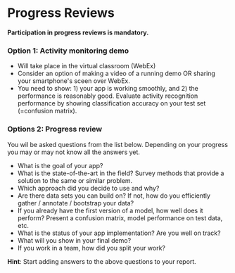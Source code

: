 # Progress Reviews

__Participation in progress reviews is mandatory.__


### Option 1: Activity monitoring demo
* 	Will take place in the virtual classroom (WebEx)
*   Consider an option of making a video of a running demo OR sharing your smartphone's sceen over WebEx.
*   You need to show: 1) your app is working smoothly, and 2) the performance is reasonably good. Evaluate activity recognition performance by showing classification accuracy on your test set (=confusion matrix).

### Options 2: Progress review

You wil be asked questions from the list below. Depending on your progress you may or may not know all the answers yet.
 
*    What is the goal of your app?
*    What is the state-of-the-art in the field? Survey methods that provide a solution to the same or similar problem. 
*    Which approach did you decide to use and why?
*    Are there data sets you can build on? If not, how do you efficiently gather / annotate / bootstrap your data?
*    If you already have the first version of a model, how well does it perform? Present a confusion matrix, model performance on test data, etc.
*    What is the status of your app implementation? Are you well on track?
*    What will you show in your final demo?
*    If you work in a team, how did you split your work?

__Hint__: Start adding answers to the above questions to your report.
